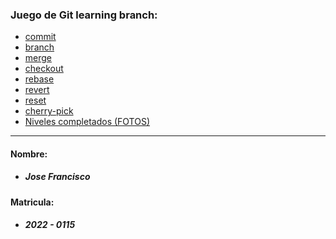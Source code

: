 ### Juego de Git learning branch:

+ [commit](/Comandos%20del%20juego%2C%20uso%20y%20aplicaci%C3%B3n/commit.md)
+ [branch](/Comandos%20del%20juego%2C%20uso%20y%20aplicaci%C3%B3n/branch.md)
+ [merge](/Comandos%20del%20juego%2C%20uso%20y%20aplicaci%C3%B3n/merge.md)
+ [checkout](/Comandos%20del%20juego%2C%20uso%20y%20aplicaci%C3%B3n/checkout.md)
+ [rebase](/Comandos%20del%20juego%2C%20uso%20y%20aplicaci%C3%B3n/rebase.md)
+ [revert](/Comandos%20del%20juego%2C%20uso%20y%20aplicaci%C3%B3n/revert.md)
+ [reset](/Comandos%20del%20juego%2C%20uso%20y%20aplicaci%C3%B3n/reset.md)
+ [cherry-pick](/Comandos%20del%20juego%2C%20uso%20y%20aplicaci%C3%B3n/reset.md)
+ [Niveles completados (FOTOS)](/Captures/)
<hr>

#### Nombre:
+ ##### Jose Francisco

#### Matricula:
+ ##### 2022 - 0115
